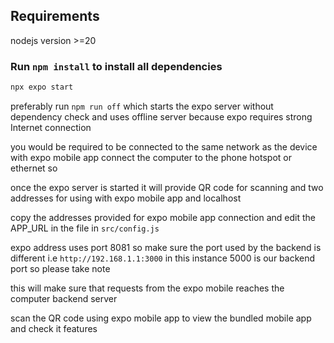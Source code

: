## Requirements

nodejs version >=20

### Run `npm install` to install all dependencies

```sh
npx expo start
```

preferably run `npm run off` which starts the expo server without dependency check and uses offline server because expo requires strong Internet connection

you would be required to be connected to the same network as the device with expo mobile app connect the computer to the phone hotspot or ethernet so

once the expo server is started it will provide QR code for scanning and two addresses for using with expo mobile app and localhost

copy the addresses provided for expo mobile app connection and edit the APP_URL in the file in `src/config.js`

expo address uses port 8081 so make sure the port used by the backend is different i.e
`http://192.168.1.1:3000` in this instance 5000 is our backend port so please take note 

this will make sure that requests from the expo mobile reaches the computer backend server

scan the QR code using expo mobile app to view the bundled mobile app and check it features